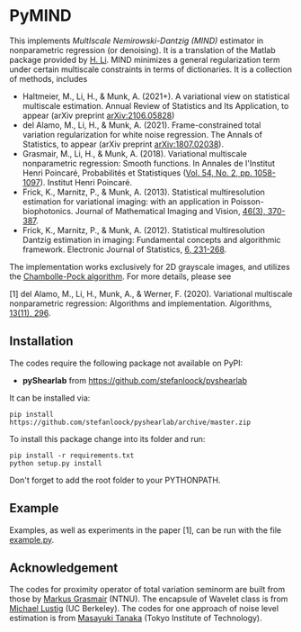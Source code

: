 # PyMIND

This implements *MultIscale Nemirowski-Dantzig (MIND)* estimator in nonparametric regression (or denoising). It is a translation of the Matlab package provided by [H. Li](https://github.com/housenli/MIND). 
MIND minimizes a general regularization term under certain multiscale constraints in terms of dictionaries. It is a collection of methods, includes 
-  Haltmeier, M., Li, H., & Munk, A. (2021+). A variational view on statistical multiscale estimation. Annual Review of Statistics and Its Application, to appear (arXiv preprint [arXiv:2106.05828](https://arxiv.org/abs/2106.05828))
-  del Alamo, M., Li, H., & Munk, A. (2021). Frame-constrained total variation regularization for white noise regression. The Annals of Statistics, to appear (arXiv preprint [arXiv:1807.02038](https://arxiv.org/abs/1807.02038)).
-  Grasmair, M., Li, H., & Munk, A. (2018). Variational multiscale nonparametric regression: Smooth functions. In Annales de l'Institut Henri Poincaré, Probabilités et Statistiques ([Vol. 54, No. 2, pp. 1058-1097](https://projecteuclid.org/euclid.aihp/1524643240)). Institut Henri Poincaré.
- Frick, K., Marnitz, P., & Munk, A. (2013). Statistical multiresolution estimation for variational imaging: with an application in Poisson-biophotonics. Journal of Mathematical Imaging and Vision, [46(3), 370-387](https://link.springer.com/article/10.1007/s10851-012-0368-5).
- Frick, K., Marnitz, P., & Munk, A. (2012). Statistical multiresolution Dantzig estimation in imaging: Fundamental concepts and algorithmic framework. Electronic Journal of Statistics, [6, 231-268](https://projecteuclid.org/euclid.aihp/1524643240).

The implementation works exclusively for 2D grayscale images, and utilizes the [Chambolle-Pock algorithm](https://link.springer.com/article/10.1007/s10851-010-0251-1). For more details, please see 

\[1\] del Alamo, M., Li, H., Munk, A., & Werner, F. (2020). Variational multiscale nonparametric regression: Algorithms and implementation. Algorithms, [13(11), 296](https://doi.org/10.3390/a13110296).

## Installation
The codes require the following package not available on PyPI:
- **pyShearlab** from https://github.com/stefanloock/pyshearlab

It can be installed via:

    pip install https://github.com/stefanloock/pyshearlab/archive/master.zip

To install this package change into its folder and run:

    pip install -r requirements.txt
    python setup.py install

Don't forget to add the root folder to your PYTHONPATH.

## Example

Examples, as well as experiments in the paper \[1\], can be run with the file [example.py](https://gitlab.gwdg.de/hli1/pymind/-/blob/master/example.py). 

## Acknowledgement

The codes for proximity operator of total variation seminorm are built from those by [Markus Grasmair](https://www.ntnu.edu/employees/markus.grasmair) (NTNU).
The encapsule of Wavelet class is from [Michael Lustig](https://www2.eecs.berkeley.edu/Faculty/Homepages/mlustig.html) (UC Berkeley). The codes for one approach of noise level estimation is from [Masayuki Tanaka](http://www.ok.sc.e.titech.ac.jp/~mtanaka/) (Tokyo Institute of Technology).
